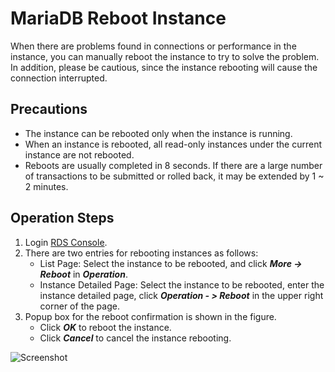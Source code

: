 # MariaDB Reboot Instance
When there are problems found in connections or performance in the instance, you can manually reboot the instance to try to solve the problem. In addition, please be cautious, since the instance rebooting will cause the connection interrupted.

## Precautions
* The instance can be rebooted only when the instance is running.
* When an instance is rebooted, all read-only instances under the current instance are not rebooted.
* Reboots are usually completed in 8 seconds. If there are a large number of transactions to be submitted or rolled back, it may be extended by 1 ~ 2 minutes.

## Operation Steps
1. Login [RDS Console](https://rds-console.jdcloud.com/database).
2. There are two entries for rebooting instances as follows:
    * List Page: Select the instance to be rebooted, and click ***More -> Reboot*** in ***Operation***.
    * Instance Detailed Page: Select the instance to be rebooted, enter the instance detailed page, click ***Operation - > Reboot*** in the upper right corner of the page.
3. Popup box for the reboot confirmation is shown in the figure.
    * Click ***OK*** to reboot the instance.
    * Click ***Cancel*** to cancel the instance rebooting.
    
![Screenshot](https://img1.jcloudcs.com/cms/0d8ca556-e783-4fa9-ab72-b30652c0251020180423125543.png)
